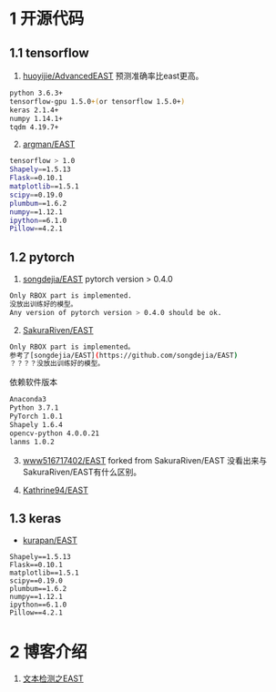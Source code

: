 


# 1 开源代码 
## 1.1 tensorflow
1. [huoyijie/AdvancedEAST](https://github.com/huoyijie/AdvancedEAST)  预测准确率比east更高。
```bash
python 3.6.3+
tensorflow-gpu 1.5.0+(or tensorflow 1.5.0+)
keras 2.1.4+
numpy 1.14.1+
tqdm 4.19.7+
```
2. [argman/EAST](https://github.com/argman/EAST)
```bash
tensorflow > 1.0
Shapely==1.5.13
Flask==0.10.1
matplotlib==1.5.1
scipy==0.19.0
plumbum==1.6.2
numpy==1.12.1
ipython==6.1.0
Pillow==4.2.1
```

## 1.2 pytorch
1. [songdejia/EAST](https://github.com/songdejia/EAST)  pytorch version > 0.4.0
```bash
Only RBOX part is implemented.
没放出训练好的模型。
Any version of pytorch version > 0.4.0 should be ok.
```

2. [SakuraRiven/EAST](https://github.com/SakuraRiven/EAST)
```bash
Only RBOX part is implemented。
参考了[songdejia/EAST](https://github.com/songdejia/EAST) 
？？？？没放出训练好的模型。
```

依赖软件版本
```bash
Anaconda3
Python 3.7.1
PyTorch 1.0.1
Shapely 1.6.4
opencv-python 4.0.0.21
lanms 1.0.2
```

3. [www516717402/EAST](https://github.com/www516717402/EAST) forked from SakuraRiven/EAST
没看出来与SakuraRiven/EAST有什么区别。


3. [Kathrine94/EAST](https://github.com/Kathrine94/EAST)




## 1.3 keras
* [kurapan/EAST](https://github.com/kurapan/EAST) 
```
Shapely==1.5.13
Flask==0.10.1
matplotlib==1.5.1
scipy==0.19.0
plumbum==1.6.2
numpy==1.12.1
ipython==6.1.0
Pillow==4.2.1
```

# 2 博客介绍
1. [文本检测之EAST](https://zhuanlan.zhihu.com/p/37504120)

